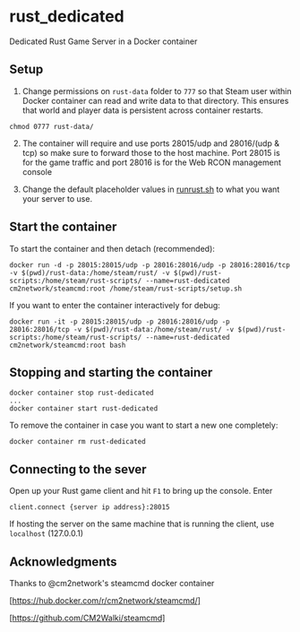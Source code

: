 # rust_dedicated
Dedicated Rust Game Server in a Docker container

## Setup
1. Change permissions on `rust-data` folder to `777` so that Steam user within Docker container can read and write data to that directory.
This ensures that world and player data is persistent across container restarts.
```
chmod 0777 rust-data/
```
2. The container will require and use ports 28015/udp and 28016/(udp & tcp) so make sure to forward those to the host machine.
Port 28015 is for the game traffic and port 28016 is for the Web RCON management console

3. Change the default placeholder values in [runrust.sh](rust-scripts/runrust.sh) to what you want your server to use.

## Start the container
To start the container and then detach (recommended):
```
docker run -d -p 28015:28015/udp -p 28016:28016/udp -p 28016:28016/tcp -v $(pwd)/rust-data:/home/steam/rust/ -v $(pwd)/rust-scripts:/home/steam/rust-scripts/ --name=rust-dedicated cm2network/steamcmd:root /home/steam/rust-scripts/setup.sh
```
If you want to enter the container interactively for debug:
```
docker run -it -p 28015:28015/udp -p 28016:28016/udp -p 28016:28016/tcp -v $(pwd)/rust-data:/home/steam/rust/ -v $(pwd)/rust-scripts:/home/steam/rust-scripts/ --name=rust-dedicated cm2network/steamcmd:root bash
```

## Stopping and starting the container
```
docker container stop rust-dedicated
...
docker container start rust-dedicated
```
To remove the container in case you want to start a new one completely:
```
docker container rm rust-dedicated
```

## Connecting to the sever
Open up your Rust game client and hit `F1` to bring up the console.
Enter
```
client.connect {server ip address}:28015
```
If hosting the server on the same machine that is running the client, use `localhost` (127.0.0.1)

## Acknowledgments
Thanks to @cm2network's steamcmd docker container

[https://hub.docker.com/r/cm2network/steamcmd/]

[https://github.com/CM2Walki/steamcmd]

